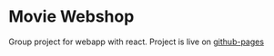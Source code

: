 # Movie Webshop

Group project for webapp with react.
Project is live on [github-pages](https://mirandamutka.github.io/webshop/)
